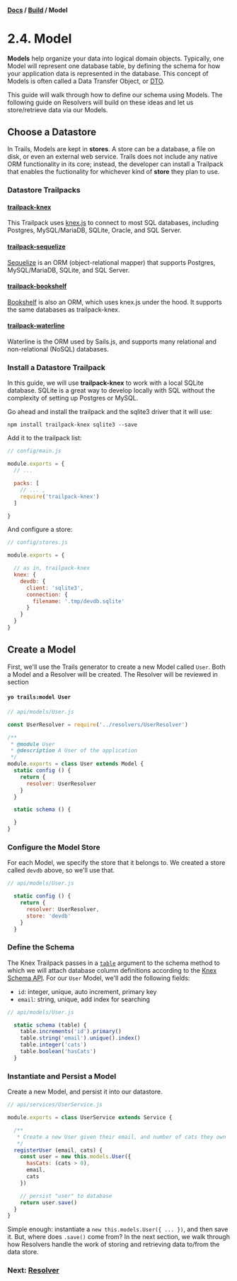#### [Docs](../) / [Build](./) / Model

# 2.4. Model

**Models** help organize your data into logical domain objects. Typically, one Model will represent one database table, by defining the schema for how your application data is represented in the database. This concept of Models is often called a Data Transfer Object, or [DTO](https://en.wikipedia.org/wiki/Data_transfer_object).

This guide will walk through how to define our schema using Models. The following guide on Resolvers will build on these ideas and let us store/retrieve data via our Models.

## Choose a Datastore

In Trails, Models are kept in **stores**. A store can be a database, a file on disk, or even an external web service. Trails does not include any native ORM functionality in its core; instead, the developer can install a Trailpack that enables the fuctionality for whichever kind of **store** they plan to use.

### Datastore Trailpacks

#### [trailpack-knex](https://github.com/trailsjs/trailpack-knex)

This Trailpack uses [knex.js](http://knexjs.org/) to connect to most SQL databases, including Postgres, MySQL/MariaDB, SQLite, Oracle, and SQL Server. 

#### [trailpack-sequelize](https://github.com/trailsjs/trailpack-sequelize)

[Sequelize](http://docs.sequelizejs.com/en/v3/) is an ORM (object-relational mapper) that supports Postgres, MySQL/MariaDB, SQLite, and SQL Server.

#### [trailpack-bookshelf](https://github.com/trailsjs/trailpack-bookshelf)

[Bookshelf](http://bookshelfjs.org/) is also an ORM, which uses knex.js under the hood. It supports the same databases as trailpack-knex.

#### [trailpack-waterline](https://github.com/trailsjs/trailpack-waterline)

Waterline is the ORM used by Sails.js, and supports many relational and non-relational (NoSQL) databases.

### Install a Datastore Trailpack

In this guide, we will use **trailpack-knex** to work with a local SQLite database. SQLite is a great way to develop locally with SQL without the complexity of setting up Postgres or MySQL.

Go ahead and install the trailpack and the sqlite3 driver that it will use:

```
npm install trailpack-knex sqlite3 --save
```

Add it to the trailpack list:

```js
// config/main.js

module.exports = {
  // ...

  packs: [
    // ... ,
    require('trailpack-knex')
  ]

}
```

And configure a store:

```js
// config/stores.js

module.exports = {

  // as in, trailpack-knex
  knex: {
    devdb: {
      client: 'sqlite3',
      connection: {
        filename: '.tmp/devdb.sqlite'
      }
    }
  }
}
```

## Create a Model

First, we'll use the Trails generator to create a new Model called `User`. Both a Model and a Resolver will be created. The Resolver will be reviewed in section

#### `yo trails:model User`

```js
// api/models/User.js

const UserResolver = require('../resolvers/UserResolver')

/**
 * @module User
 * @description A User of the application
 */
module.exports = class User extends Model {
  static config () {
    return {
      resolver: UserResolver
    }
  }

  static schema () {

  }
}
```

### Configure the Model Store

For each Model, we specify the store that it belongs to. We created a store called `devdb` above, so we'll use that.

```js
// api/models/User.js

  static config () {
    return {
      resolver: UserResolver,
      store: 'devdb'
    }
  }
```

### Define the Schema

The Knex Trailpack passes in a [`table`](http://knexjs.org/#Schema-table) argument to the schema method to which we will attach database column definitions according to the [Knex Schema API](http://knexjs.org/#Schema). For our `User` Model, we'll add the following fields:

- `id`: integer, unique, auto increment, primary key
- `email`: string, unique, add index for searching

```js
// api/models/User.js

  static schema (table) {
    table.increments('id').primary()
    table.string('email').unique().index()
    table.integer('cats')
    table.boolean('hasCats')
  }
```

### Instantiate and Persist a Model

Create a new Model, and persist it into our datastore.

```js
// api/services/UserService.js

module.exports = class UserService extends Service {

  /**
   * Create a new User given their email, and number of cats they own
   */
  registerUser (email, cats) {
    const user = new this.models.User({
      hasCats: (cats > 0),
      email,
      cats
    })

    // persist "user" to database
    return user.save()
  }
}
```

Simple enough: instantiate a `new this.models.User({ ... })`, and then save it. But, where does `.save()` come from? In the next section, we walk through how Resolvers handle the work of storing and retrieving data to/from the data store.

### Next: [Resolver](resolver.md)
